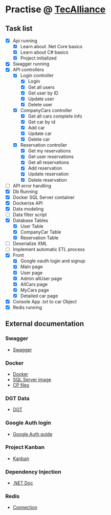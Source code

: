 # Practise @ [TecAlliance](https://github.com/AleMedinaGarc/DotnetAPI-Practice)

## Task list

- [x] Api running
  - [x] Learn about .Net Core basics
  - [x] Learn about C# basics
  - [x] Project initialized
- [x] Swagger running
- [x] API controllers
  - [x] Login controller
    - [x] Login
    - [x] Get all users
    - [x] Get user by ID
    - [x] Update user
    - [x] Delete user
  - [x] CompanyCars controller
    - [x] Get all cars complete info
    - [x] Get car by id
    - [x] Add car
    - [x] Update car
    - [x] Delete car
  - [x] Reservation controller
    - [x] Get my reservations
    - [x] Get user reservations
    - [x] Get all reservations
    - [x] Add reservation
    - [x] Update reservation
    - [x] Delete reservation
- [ ] API error handling
- [x] Db Running
- [x] Docker SQL Server container
- [x] Dockerize API
- [x] Data modeling
- [ ] Data filter script
- [x] Database Tables
  - [x] User Table
  - [x] CompanyCar Table
  - [x] Reservation Table
- [ ] Deserialize XML
- [ ] Implement automatic ETL process
- [x] Front
  - [x] Google oauth login and signup
  - [x] Main page
  - [x] User page
  - [x] Admin allUser page
  - [x] AllCars page
  - [x] MyCars page
  - [x] Detailed car page
- [X] Console App .txt to car Object
- [X] Redis running

## External documentation

### Swagger

- [Swagger](https://swagger.io/)

### Docker

- [Docker](https://www.docker.com/)
- [SQL Server image](https://docs.microsoft.com/en-us/sql/linux/quickstart-install-connect-docker?view=sql-server-ver15&pivots=cs1-bash)
- [CP files](https://stackoverflow.com/questions/22907231/how-to-copy-files-from-host-to-docker-container)

### DGT Data

- [DGT](https://dgt-microdata.s3.eu-central-1.amazonaws.com/)

### Google Auth login

- [Google Auth guide](https://medium.com/@danilrabizo/google-authentication-in-the-angular-application-e86df69be58a)

### Project Kanban

- [Kanban](https://github.com/AleMedinaGarc/DotnetAPI-Practice/projects/1)

### Dependency Injection

- [.NET Doc](https://docs.microsoft.com/en-us/aspnet/core/fundamentals/dependency-injection?view=aspnetcore-3.1)

### Redis

- [Connection](https://docs.redis.com/latest/rs/references/client_references/client_csharp/)
